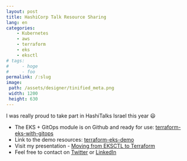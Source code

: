```yaml
---
layout: post
title: HashiCorp Talk Resource Sharing
lang: en
categories:
    - Kubernetes
    - aws
    - terraform
    - eks
    - eksctl
# tags:
#     - hoge
#     - foo
permalink: /:slug
image:
 path: /assets/designer/tinified_meta.png
 width: 1200
 height: 630
---
```

 
I was really proud to take part in HashiTalks Israel this year :smiley: 
- The EKS + GitOps module is on Github and ready for use: [terraform-eks-with-gitops](https://github.com/Efrat19//terraform-eks-with-gitops)
- Link to the demo resources: [terraform-eks-demo](https://github.com/Efrat19/terraform-eks-demo)
- Visit my presentation - [Moving from EKSCTL to Terraform](https://drive.google.com/file/d/1jifzvRNzT-rd1ApGPTrycSMGyJBV-_l3/view?usp=sharing)
- Feel free to contact on [Twitter](https://twitter.com/EfratLevitan) or [LinkedIn](https://www.linkedin.com/in/efrat-levitan-773402177/)
<!-- - [![Moving to Terraform](assets/img/HashiTalks.jpg)](https://youtu.be/yN_3FFaAl9Q "Moving to Terraform") -->


